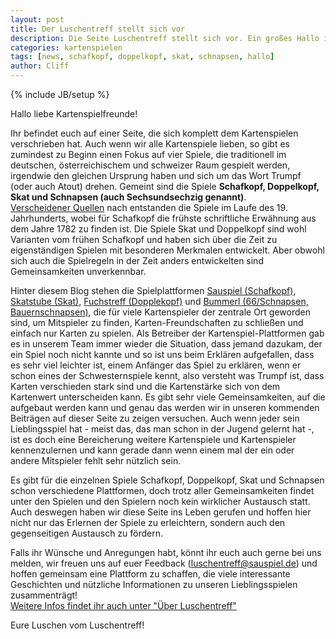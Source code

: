 ```yaml
---
layout: post
title: Der Luschentreff stellt sich vor
description: Die Seite Luschentreff stellt sich vor. Ein großes Hallo im ersten Blog-Post!
categories: kartenspielen
tags: [news, schafkopf, doppelkopf, skat, schnapsen, hallo]
author: Cliff
---
```

{% include JB/setup %}


Hallo liebe Kartenspielfreunde!    

Ihr befindet euch auf einer Seite, die sich komplett dem Kartenspielen verschrieben hat. Auch wenn wir alle Kartenspiele lieben, so gibt es zumindest zu Beginn einen Fokus auf vier Spiele, die traditionell im deutschen, österreichischem und schweizer Raum gespielt werden, irgendwie den gleichen Ursprung haben und sich um das Wort Trumpf (oder auch Atout) drehen. Gemeint sind die Spiele **Schafkopf, Doppelkopf, Skat und Schnapsen (auch Sechsundsechzig genannt)**.     
[Verscheidener Quellen](http://de.wikipedia.org/wiki/Schafkopf) nach entstanden die Spiele im Laufe des 19. Jahrhunderts, wobei für Schafkopf die frühste schriftliche Erwähnung aus dem Jahre 1782 zu finden ist. Die Spiele Skat und Doppelkopf sind wohl Varianten vom frühen Schafkopf und haben sich über die Zeit zu eigenständigen Spielen mit besonderen Merkmalen entwickelt. Aber obwohl sich auch die Spielregeln in der Zeit anders entwickelten sind Gemeinsamkeiten unverkennbar.

Hinter diesem Blog stehen die Spielplattformen [Sauspiel (Schafkopf)](www.sauspiel.de), [Skatstube (Skat)](www.skatstube.de), [Fuchstreff (Dopplekopf)](www.fuchstreff.de) und [Bummerl (66/Schnapsen, Bauernschnapsen)](www.bummerl.at), die für viele Kartenspieler der zentrale Ort geworden sind, um Mitspieler zu finden, Karten-Freundschaften zu schließen und einfach nur Karten zu spielen. Als Betreiber der Kartenspiel-Plattformen gab es in unserem Team immer wieder die Situation, dass jemand dazukam, der ein Spiel noch nicht kannte und so ist uns beim Erklären aufgefallen, dass es sehr viel leichter ist, einem Anfänger das Spiel zu erklären, wenn er schon eines der Schwesternspiele kennt, also versteht was Trumpf ist, dass Karten verschieden stark sind und die Kartenstärke sich von dem Kartenwert unterscheiden kann. Es gibt sehr viele Gemeinsamkeiten, auf die aufgebaut werden kann und genau das werden wir in unseren kommenden Beiträgen auf dieser Seite zu zeigen versuchen. Auch wenn jeder sein Lieblingsspiel hat - meist das, das man schon in der Jugend gelernt hat -, ist es doch eine Bereicherung weitere Kartenspiele und Kartenspieler kennenzulernen und kann gerade dann wenn einem mal der ein oder andere Mitspieler fehlt sehr nützlich sein. 

Es gibt für die einzelnen Spiele Schafkopf, Doppelkopf, Skat und Schnapsen schon verschiedene Plattformen, doch trotz aller Gemeinsamkeiten findet unter den Spielen und den Spielern noch kein wirklicher Austausch statt. Auch deswegen haben wir diese Seite ins Leben gerufen und hoffen hier nicht nur das Erlernen der Spiele zu erleichtern, sondern auch den gegenseitigen Austausch zu fördern.


Falls ihr Wünsche und Anregungen habt, könnt ihr euch auch gerne bei uns melden, wir freuen uns auf euer Feedback (luschentreff@sauspiel.de) und hoffen gemeinsam eine Plattform zu schaffen, die viele interessante Geschichten und nützliche Informationen zu unseren Lieblingsspielen zusammenträgt!    
[Weitere Infos findet ihr auch unter "Über Luschentreff"](/der-luschentreff)
    

Eure Luschen vom Luschentreff!
